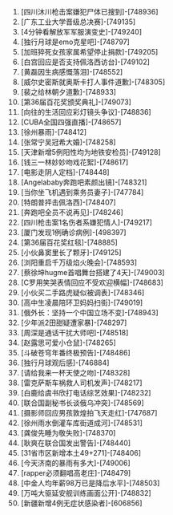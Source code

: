 
1. [四川沐川枪击案嫌犯尸体已搜到]-[748936]
1. [广东工业大学晋级总决赛]-[749135]
1. [4分钟看解放军军服演变史]-[749240]
1. [独行月球是emo克星吧]-[748797]
1. [加班猝死女孩家属希望停止捐款]-[749205]
1. [白宫回应是否支持佩洛西访台]-[749102]
1. [黄磊因生病感慨落泪]-[748552]
1. [威尔史密斯就奥斯卡打人事件道歉]-[748305]
1. [裴之给林朝夕道歉]-[748933]
1. [第36届百花奖颁奖典礼]-[749073]
1. [向往的生活回应彩灯镜头争议]-[748836]
1. [CUBA全国四强直播]-[748657]
1. [徐州暴雨]-[748412]
1. [张常宁吴冠希大婚]-[748258]
1. [天津新增5例阳性均为地铁安检员]-[749128]
1. [钱三一林妙妙吻戏花絮]-[748617]
1. [电影走阴人定档]-[748448]
1. [Angelababy奔跑吧素颜出镜]-[748321]
1. [当你坐飞机遇到乘务员妻子]-[747784]
1. [特朗普抨击佩洛西]-[748407]
1. [奔跑吧全员不说再见]-[748246]
1. [四川枪击案1名伤者系嫌犯情人]-[749217]
1. [厦门发现1例确诊病例]-[498397]
1. [第36届百花奖红毯]-[748885]
1. [小伙鼻窦里长了颗牙]-[749125]
1. [浏阳重启千万级焰火晚会]-[748593]
1. [蔡徐坤hugme首唱舞台搭建了4天]-[749003]
1. [C罗用笑哭表情回应不受欢迎横幅]-[748683]
1. [小伙买二手路虎疑似被调表]-[748346]
1. [高中生凌晨陪环卫妈妈扫街]-[749019]
1. [俄外长：坚持一个中国立场不变]-[748943]
1. [少年派2田甜疑遭家暴]-[748297]
1. [周深是通话干扰大师吧]-[748518]
1. [赵露思可爱小仓鼠]-[748265]
1. [斗破苍穹年番终极预告]-[748486]
1. [独行月球观后感]-[746884]
1. [请给我来一杯天使之吻]-[748328]
1. [雷克萨斯车祸救人司机发声]-[748217]
1. [白鹿给虞书欣打电话综艺效果]-[748232]
1. [联合国副秘书长谈俄乌冲突]-[748569]
1. [摄影师回应男孩敦煌拍飞天走红]-[747687]
1. [徐州雨水倒灌车库街道成河]-[748531]
1. [龚俊先睡为敬失败]-[748370]
1. [耿爽在联合国发出警告]-[748440]
1. [31省市区新增本土49+271]-[748406]
1. [今天济南的暴雨有多大]-[749006]
1. [rapper必须翻唱高老庄]-[748479]
1. [中金人均年薪98万已是降后水平]-[748503]
1. [万吨大驱延安舰训练画面公开]-[748832]
1. [新疆新增4例无症状感染者]-[606856]